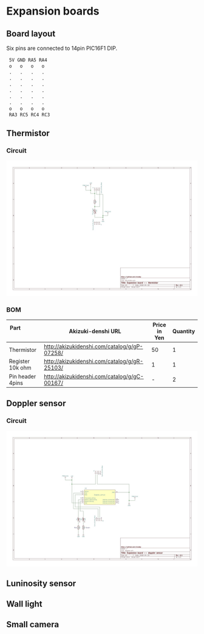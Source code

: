 # Expansion boards

## Board layout

Six pins are connected to 14pin PIC16F1 DIP.

```
 5V GND RA5 RA4
 o   o   o   o
 .   .   .   .
 .   .   .   .
 .   .   .   .
 .   .   .   .
 .   .   .   .
 .   .   .   .
 o   o   o   o
 RA3 RC5 RC4 RC3
```

## Thermistor

### Circuit

![thermistor](./KiCAD/circuit/thermistor/thermistor_v0.1.jpg)

### BOM

|Part                      |Akizuki-denshi URL |Price in Yen |Quantity|
|--------------------------|-------------------|-------------|--------|
|Thermistor  |http://akizukidenshi.com/catalog/g/gP-07258/|50|1|
|Register 10k ohm          |http://akizukidenshi.com/catalog/g/gR-25103/|1|1|
|Pin header 4pins          |http://akizukidenshi.com/catalog/g/gC-00167/|-|2|

## Doppler sensor

### Circuit

![doppler](./KiCAD/circuit/doppler/doppler_v0.1.jpg)

## Luninosity sensor

## Wall light

## Small camera
